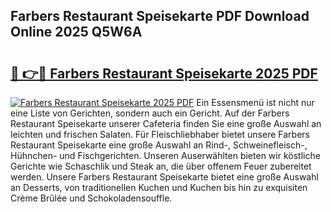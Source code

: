 ## Farbers Restaurant Speisekarte PDF Download Online 2025 Q5W6A

# <h2><a href="http://gc68yx.nevu.top/?p=Farbers+Restaurant+Speisekarte">🔗 👉🔴 Farbers Restaurant Speisekarte 2025 PDF</a></h2>

[![Farbers Restaurant Speisekarte 2025 PDF](https://i.imgur.com/dBaPXMq.png)](http://gc68yx.nevu.top/?p=Farbers+Restaurant+Speisekarte)
Ein Essensmenü ist nicht nur eine Liste von Gerichten, sondern auch ein Gericht. Auf der Farbers Restaurant Speisekarte unserer Cafeteria finden Sie eine große Auswahl an leichten und frischen Salaten. Für Fleischliebhaber bietet unsere Farbers Restaurant Speisekarte eine große Auswahl an Rind-, Schweinefleisch-, Hühnchen- und Fischgerichten. Unseren Auserwählten bieten wir köstliche Gerichte wie Schaschlik und Steak an, die über offenem Feuer zubereitet werden. Unsere Farbers Restaurant Speisekarte bietet eine große Auswahl an Desserts, von traditionellen Kuchen und Kuchen bis hin zu exquisiten Crème Brûlée und Schokoladensouffle.
